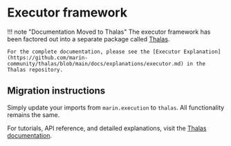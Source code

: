 # Executor framework

!!! note "Documentation Moved to Thalas"
    The executor framework has been factored out into a separate package called [Thalas](https://github.com/marin-community/thalas).

    For the complete documentation, please see the [Executor Explanation](https://github.com/marin-community/thalas/blob/main/docs/explanations/executor.md) in the Thalas repository.

## Migration instructions

Simply update your imports from `marin.execution` to `thalas`. All functionality remains the same.

For tutorials, API reference, and detailed explanations, visit the [Thalas documentation](https://github.com/marin-community/thalas/tree/main/docs).
